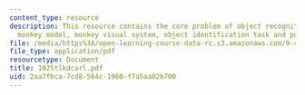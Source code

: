 ```yaml
---
content_type: resource
description: This resource contains the core problem of object recognition, Rhesus
  monkey model, monkey visual system, object identification task and population analysis.
file: /media/https%3A/open-learning-course-data-rc.s3.amazonaws.com/9-459-scene-understanding-symposium-spring-2006/2aa7fbca7cd8564c1960f7a5aa02b700_1025tlkdcarl.pdf
file_type: application/pdf
resourcetype: Document
title: 1025tlkdcarl.pdf
uid: 2aa7fbca-7cd8-564c-1960-f7a5aa02b700
---
```

